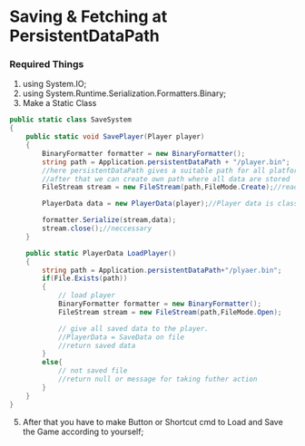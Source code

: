# Saving & Fetching at PersistentDataPath

### Required Things
1. using System.IO;
2. using System.Runtime.Serialization.Formatters.Binary;
3. Make a Static Class 

```csharp
public static class SaveSystem
{
    public static void SavePlayer(Player player)
    {
        BinaryFormatter formatter = new BinaryFormatter();
        string path = Application.persistentDataPath + "/player.bin";
        //here persistentDataPath gives a suitable path for all platforms
        //after that we can create own path where all data are stored
        FileStream stream = new FileStream(path,FileMode.Create);//read this things

        PlayerData data = new PlayerData(player);//Player data is class holding all values

        formatter.Serialize(stream,data);
        stream.close();//neccessary
    }

    public static PlayerData LoadPlayer()
    {
        string path = Application.persistentDataPath+"/plyaer.bin";
        if(File.Exists(path))
        {
            // load player
            BinaryFormatter formatter = new BinaryFormatter();
            FileStream stream = new FileStream(path,FileMode.Open);

            // give all saved data to the player.
            //PlayerData = SaveData on file
            //return saved data
        }
        else{
            // not saved file
            //return null or message for taking futher action
        }
    }
}
```
5. After that you have to make Button or Shortcut cmd to Load and Save the Game according to yourself;